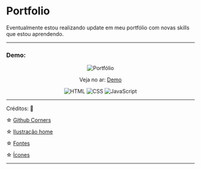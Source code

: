 # Portfolio  
Eventualmente estou realizando update 
em meu portfólio com novas skills que estou
aprendendo.
***
 ### Demo:

<p align="center">
  <img src="/assets/demo/demo.gif" alt="Portfólio" />
</p>

<p align="center">
 Veja no ar: <a href="https://aglair.netlify.app/">Demo</a>
</p>

<p align="center">
 <img src="https://img.shields.io/badge/HTML5-E34F26?style=for-the-badge&logo=html5&logoColor=white" alt="HTML">
  <img src="https://img.shields.io/badge/CSS3-1572B6?style=for-the-badge&logo=css3&logoColor=white" alt="CSS">
  <img src="https://img.shields.io/badge/JavaScript-F7DF1E?style=for-the-badge&logo=javascript&logoColor=black" alt="JavaScript">
</p>

***
Créditos: 🌟

☆ [Github Corners](https://tholman.com/github-corners/)

☆ [Ilustração home](https://www.drawkit.com/)

☆ [Fontes](https://fonts.google.com/)

☆ [Ícones](https://iconsvg.xyz/)
***